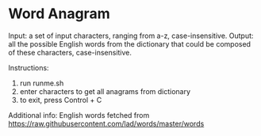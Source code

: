 # Word Anagram

Input: a set of input characters, ranging from a-z, case-insensitive.
Output: all the possible English words from the dictionary that could be composed of these characters, case-insensitive.

Instructions:
1. run runme.sh
2. enter characters to get all anagrams from dictionary
3. to exit, press Control + C

Additional info:
English words fetched from https://raw.githubusercontent.com/lad/words/master/words
